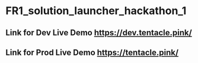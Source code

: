 # FR1_solution_launcher_hackathon_1

## Link for Dev Live Demo https://dev.tentacle.pink/

## Link for Prod Live Demo https://tentacle.pink/
